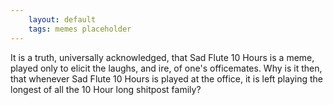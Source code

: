 ```yaml
---
    layout: default
    tags: memes placeholder
---
```

It is a truth, universally acknowledged, that Sad Flute 10 Hours is a meme, played only to elicit the laughs, and ire, of one's officemates. Why is it then, that whenever Sad Flute 10 Hours is played at the office, it is left playing the longest of all the 10 Hour long shitpost family?
